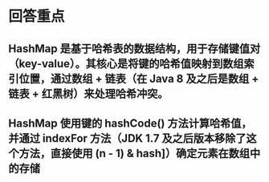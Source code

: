 # 回答重点

## HashMap 是基于哈希表的数据结构，用于存储键值对（key-value）。其核心是将键的哈希值映射到数组索引位置，通过数组 + 链表（在 Java 8 及之后是数组 + 链表 + 红黑树）来处理哈希冲突。

## HashMap 使用键的 hashCode() 方法计算哈希值，并通过 indexFor 方法（JDK 1.7 及之后版本移除了这个方法，直接使用 (n - 1) & hash]）确定元素在数组中的存储
